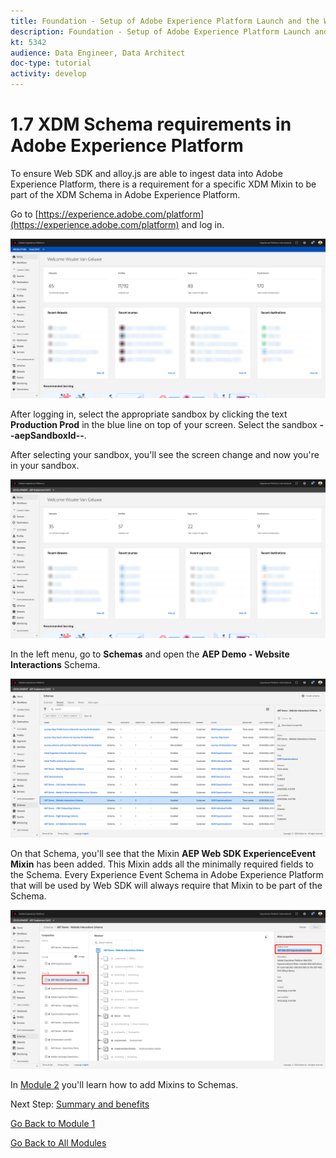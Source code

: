 ```yaml
---
title: Foundation - Setup of Adobe Experience Platform Launch and the Web SDK extension - Implement Adobe Target
description: Foundation - Setup of Adobe Experience Platform Launch and the Web SDK extension - Implement Adobe Target
kt: 5342
audience: Data Engineer, Data Architect
doc-type: tutorial
activity: develop
---
```


# 1.7 XDM Schema requirements in Adobe Experience Platform

To ensure Web SDK and alloy.js are able to ingest data into Adobe Experience Platform, there is a requirement for a specific XDM Mixin to be part of the XDM Schema in Adobe Experience Platform.

Go to [https://experience.adobe.com/platform](https://experience.adobe.com/platform) and log in.

![AEP Debugger](./images/exp1.png)

After logging in, select the appropriate sandbox by clicking the text **Production Prod** in the blue line on top of your screen. Select the sandbox **--aepSandboxId--**.

After selecting your sandbox, you'll see the screen change and now you're in your sandbox.

![AEP Debugger](./images/exp2.png)

In the left menu, go to **Schemas** and open the **AEP Demo - Website Interactions** Schema.

![AEP Debugger](./images/exp3.png)

On that Schema, you'll see that the Mixin **AEP Web SDK ExperienceEvent Mixin** has been added. This Mixin adds all the minimally required fields to the Schema. Every Experience Event Schema in Adobe Experience Platform that will be used by Web SDK will always require that Mixin to be part of the Schema.

![AEP Debugger](./images/exp4.png)

In [Module 2](./../module2/data-ingestion.md) you'll learn how to add Mixins to Schemas.

Next Step: [Summary and benefits](./summary.md)

[Go Back to Module 1](./data-ingestion-launch-web-sdk.md)

[Go Back to All Modules](./../../overview.md)
